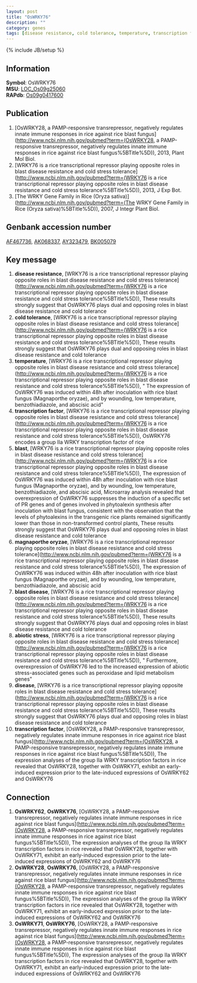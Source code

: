 ```yaml
---
layout: post
title: "OsWRKY76"
description: ""
category: genes
tags: [disease resistance, cold tolerance, temperature, transcription factor, blast, magnaporthe oryzae, blast disease, abiotic stress, disease]
---
```

{% include JB/setup %}

## Information
__Symbol__: OsWRKY76  
__MSU__: [LOC_Os09g25060](http://rice.plantbiology.msu.edu/cgi-bin/ORF_infopage.cgi?orf=LOC_Os09g25060)  
__RAPdb__: [Os09g0417600](http://rapdb.dna.affrc.go.jp/viewer/gbrowse_details/irgsp1?name=Os09g0417600)  

## Publication
1. [OsWRKY28, a PAMP-responsive transrepressor, negatively regulates innate immune responses in rice against rice blast fungus](http://www.ncbi.nlm.nih.gov/pubmed?term=(OsWRKY28, a PAMP-responsive transrepressor, negatively regulates innate immune responses in rice against rice blast fungus%5BTitle%5D)), 2013, Plant Mol Biol.
2. [WRKY76 is a rice transcriptional repressor playing opposite roles in blast disease resistance and cold stress tolerance](http://www.ncbi.nlm.nih.gov/pubmed?term=(WRKY76 is a rice transcriptional repressor playing opposite roles in blast disease resistance and cold stress tolerance%5BTitle%5D)), 2013, J Exp Bot.
3. [The WRKY Gene Family in Rice (Oryza sativa)](http://www.ncbi.nlm.nih.gov/pubmed?term=(The WRKY Gene Family in Rice (Oryza sativa)%5BTitle%5D)), 2007, J Integr Plant Biol.

## Genbank accession number
[AF467736](http://www.ncbi.nlm.nih.gov/nuccore/AF467736), [AK068337](http://www.ncbi.nlm.nih.gov/nuccore/AK068337), [AY323479](http://www.ncbi.nlm.nih.gov/nuccore/AY323479), [BK005079](http://www.ncbi.nlm.nih.gov/nuccore/BK005079)

## Key message
1. __disease resistance__, [WRKY76 is a rice transcriptional repressor playing opposite roles in blast disease resistance and cold stress tolerance](http://www.ncbi.nlm.nih.gov/pubmed?term=(WRKY76 is a rice transcriptional repressor playing opposite roles in blast disease resistance and cold stress tolerance%5BTitle%5D)),  These results strongly suggest that OsWRKY76 plays dual and opposing roles in blast disease resistance and cold tolerance
2. __cold tolerance__, [WRKY76 is a rice transcriptional repressor playing opposite roles in blast disease resistance and cold stress tolerance](http://www.ncbi.nlm.nih.gov/pubmed?term=(WRKY76 is a rice transcriptional repressor playing opposite roles in blast disease resistance and cold stress tolerance%5BTitle%5D)),  These results strongly suggest that OsWRKY76 plays dual and opposing roles in blast disease resistance and cold tolerance
3. __temperature__, [WRKY76 is a rice transcriptional repressor playing opposite roles in blast disease resistance and cold stress tolerance](http://www.ncbi.nlm.nih.gov/pubmed?term=(WRKY76 is a rice transcriptional repressor playing opposite roles in blast disease resistance and cold stress tolerance%5BTitle%5D)), " The expression of OsWRKY76 was induced within 48h after inoculation with rice blast fungus (Magnaporthe oryzae), and by wounding, low temperature, benzothiadiazole, and abscisic acid"
4. __transcription factor__, [WRKY76 is a rice transcriptional repressor playing opposite roles in blast disease resistance and cold stress tolerance](http://www.ncbi.nlm.nih.gov/pubmed?term=(WRKY76 is a rice transcriptional repressor playing opposite roles in blast disease resistance and cold stress tolerance%5BTitle%5D)), OsWRKY76 encodes a group IIa WRKY transcription factor of rice
5. __blast__, [WRKY76 is a rice transcriptional repressor playing opposite roles in blast disease resistance and cold stress tolerance](http://www.ncbi.nlm.nih.gov/pubmed?term=(WRKY76 is a rice transcriptional repressor playing opposite roles in blast disease resistance and cold stress tolerance%5BTitle%5D)),  The expression of OsWRKY76 was induced within 48h after inoculation with rice blast fungus (Magnaporthe oryzae), and by wounding, low temperature, benzothiadiazole, and abscisic acid, Microarray analysis revealed that overexpression of OsWRKY76 suppresses the induction of a specific set of PR genes and of genes involved in phytoalexin synthesis after inoculation with blast fungus, consistent with the observation that the levels of phytoalexins in the transgenic rice plants remained significantly lower than those in non-transformed control plants, These results strongly suggest that OsWRKY76 plays dual and opposing roles in blast disease resistance and cold tolerance
6. __magnaporthe oryzae__, [WRKY76 is a rice transcriptional repressor playing opposite roles in blast disease resistance and cold stress tolerance](http://www.ncbi.nlm.nih.gov/pubmed?term=(WRKY76 is a rice transcriptional repressor playing opposite roles in blast disease resistance and cold stress tolerance%5BTitle%5D)),  The expression of OsWRKY76 was induced within 48h after inoculation with rice blast fungus (Magnaporthe oryzae), and by wounding, low temperature, benzothiadiazole, and abscisic acid
7. __blast disease__, [WRKY76 is a rice transcriptional repressor playing opposite roles in blast disease resistance and cold stress tolerance](http://www.ncbi.nlm.nih.gov/pubmed?term=(WRKY76 is a rice transcriptional repressor playing opposite roles in blast disease resistance and cold stress tolerance%5BTitle%5D)),  These results strongly suggest that OsWRKY76 plays dual and opposing roles in blast disease resistance and cold tolerance
8. __abiotic stress__, [WRKY76 is a rice transcriptional repressor playing opposite roles in blast disease resistance and cold stress tolerance](http://www.ncbi.nlm.nih.gov/pubmed?term=(WRKY76 is a rice transcriptional repressor playing opposite roles in blast disease resistance and cold stress tolerance%5BTitle%5D)), " Furthermore, overexpression of OsWRKY76 led to the increased expression of abiotic stress-associated genes such as peroxidase and lipid metabolism genes"
9. __disease__, [WRKY76 is a rice transcriptional repressor playing opposite roles in blast disease resistance and cold stress tolerance](http://www.ncbi.nlm.nih.gov/pubmed?term=(WRKY76 is a rice transcriptional repressor playing opposite roles in blast disease resistance and cold stress tolerance%5BTitle%5D)),  These results strongly suggest that OsWRKY76 plays dual and opposing roles in blast disease resistance and cold tolerance
10. __transcription factor__, [OsWRKY28, a PAMP-responsive transrepressor, negatively regulates innate immune responses in rice against rice blast fungus](http://www.ncbi.nlm.nih.gov/pubmed?term=(OsWRKY28, a PAMP-responsive transrepressor, negatively regulates innate immune responses in rice against rice blast fungus%5BTitle%5D)),  The expression analyses of the group IIa WRKY transcription factors in rice revealed that OsWRKY28, together with OsWRKY71, exhibit an early-induced expression prior to the late-induced expressions of OsWRKY62 and OsWRKY76

## Connection
1. __OsWRKY62__, __OsWRKY76__, [OsWRKY28, a PAMP-responsive transrepressor, negatively regulates innate immune responses in rice against rice blast fungus](http://www.ncbi.nlm.nih.gov/pubmed?term=(OsWRKY28, a PAMP-responsive transrepressor, negatively regulates innate immune responses in rice against rice blast fungus%5BTitle%5D)),  The expression analyses of the group IIa WRKY transcription factors in rice revealed that OsWRKY28, together with OsWRKY71, exhibit an early-induced expression prior to the late-induced expressions of OsWRKY62 and OsWRKY76
2. __OsWRKY28__, __OsWRKY76__, [OsWRKY28, a PAMP-responsive transrepressor, negatively regulates innate immune responses in rice against rice blast fungus](http://www.ncbi.nlm.nih.gov/pubmed?term=(OsWRKY28, a PAMP-responsive transrepressor, negatively regulates innate immune responses in rice against rice blast fungus%5BTitle%5D)),  The expression analyses of the group IIa WRKY transcription factors in rice revealed that OsWRKY28, together with OsWRKY71, exhibit an early-induced expression prior to the late-induced expressions of OsWRKY62 and OsWRKY76
3. __OsWRKY71__, __OsWRKY76__, [OsWRKY28, a PAMP-responsive transrepressor, negatively regulates innate immune responses in rice against rice blast fungus](http://www.ncbi.nlm.nih.gov/pubmed?term=(OsWRKY28, a PAMP-responsive transrepressor, negatively regulates innate immune responses in rice against rice blast fungus%5BTitle%5D)),  The expression analyses of the group IIa WRKY transcription factors in rice revealed that OsWRKY28, together with OsWRKY71, exhibit an early-induced expression prior to the late-induced expressions of OsWRKY62 and OsWRKY76


